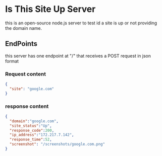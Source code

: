 # Is This Site Up Server

this is an open-source node.js server to test id a site is up or not providing the domain name.

## EndPoints
this server has one endpoint at "/" that receives a POST request in json format

### Request content
```JSON
{
  "site": "google.com"
}
```

### response content

```JSON
{
  "domain":"google.com",
  "site_status":"Up",
  "response_code":200,
  "ip_address":"172.217.7.142",
  "response_time":52,
  "screenshot": "/screenshots/google.com.png"
}
```

